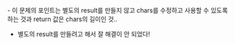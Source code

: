​- 이 문제의 포인트는 별도의 result를 만들지 않고 chars를 수정하고 사용할 수 있도록 하는 것과 return 값은 chars의 길이인 것..
- 별도의 result를 만들려고 해서 잘 해결이 안 되었다!